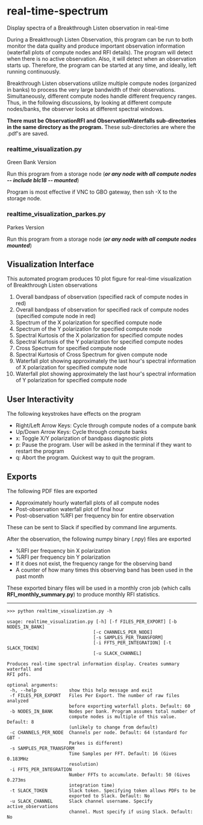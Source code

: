 # real-time-spectrum
Display spectra of a Breakthrough Listen observation in real-time

During a Breakthrough Listen Observation, this program can be run to both monitor the data quality and produce important observation information (waterfall plots of compute nodes and RFI details). The program will detect when there is no active observation. Also, it will detect when an observation starts up. Therefore, the program can be started at any time, and ideally, left running continuously.

Breakthrough Listen observations utilize multiple compute nodes (organized in banks) to process the very large bandwidth of their observations. Simultaneously, different compute nodes handle different frequency ranges. Thus, in the following discussions, by looking at different compute nodes/banks, the observer looks at different spectral windows.

**There must be ObservationRFI and ObservationWaterfalls sub-directories in the same directory as the program.** These sub-directories are where the .pdf's are saved.

### realtime_visualization.py

Green Bank Version

Run this program from a storage node (**_or any node with all compute nodes -- include blc18 -- mounted_**)

Program is most effective if VNC to GBO gateway, then ssh -X to the storage node.

### realtime_visualization_parkes.py

Parkes Version

Run this program from a storage node (**_or any node with all compute nodes mounted_**)

## Visualization Interface

This automated program produces 10 plot figure for real-time visualization of Breakthrough Listen observations

1. Overall bandpass of observation (specified rack of compute nodes in red)
2. Overall bandpass of observation for specified rack of compute nodes (specified compute node in red)
3. Spectrum of the X polarization for specified compute node
4. Spectrum of the Y polarization for specified compute node
5. Spectral Kurtosis of the X polarization for specified compute nodes
6. Spectral Kurtosis of the Y polarization for specified compute nodes
7. Cross Spectrum for specified compute node
8. Spectral Kurtosis of Cross Spectrum for given compute node
9. Waterfall plot showing approximately the last hour's spectral information of X polarization for specified compute node
10. Waterfall plot showing approximately the last hour's spectral information of Y polarization for specified compute node

## User Interactivity

The following keystrokes have effects on the program

* Right/Left Arrow Keys: Cycle through compute nodes of a compute bank
* Up/Down Arrow Keys: Cycle through compute banks
* x: Toggle X/Y polarization of bandpass diagnostic plots
* p: Pause the program. User will be asked in the terminal if they want to restart the program
* q: Abort the program. Quickest way to quit the program.

## Exports

The following PDF files are exported

* Approximately hourly waterfall plots of all compute nodes
* Post-observation waterfall plot of final hour
* Post-observation %RFI per frequency bin for entire observation

These can be sent to Slack if specified by command line arguments.

After the observation, the following numpy binary (.npy) files are exported

* %RFI per frequency bin X polarization
* %RFI per frequency bin Y polarization
* If it does not exist, the frequency range for the observing band
* A counter of how many times this observing band has been used in the past month

These exported binary files will be used in a monthly cron job (which calls **RFI_monthly_summary.py**) to produce monthly RFI statistics.

---

 ```
 >>> python realtime_visualization.py -h

 usage: realtime_visualization.py [-h] [-f FILES_PER_EXPORT] [-b NODES_IN_BANK]
                                 [-c CHANNELS_PER_NODE]
                                 [-s SAMPLES_PER_TRANSFORM]
                                 [-i FFTS_PER_INTEGRATION] [-t SLACK_TOKEN]
                                 [-u SLACK_CHANNEL]

Produces real-time spectral information display. Creates summary waterfall and
RFI pdfs.

optional arguments:
  -h, --help            show this help message and exit
  -f FILES_PER_EXPORT   Files Per Export. The number of raw files analyzed
                        before exporting waterfall plots. Default: 60
  -b NODES_IN_BANK      Nodes per bank. Program assumes total number of
                        compute nodes is multiple of this value. Default: 8
                        (unlikely to change from default)
  -c CHANNELS_PER_NODE  Channels per node. Default: 64 (standard for GBT -
                        Parkes is different)
  -s SAMPLES_PER_TRANSFORM
                        Time Samples per FFT. Default: 16 (Gives 0.183MHz
                        resolution)
  -i FFTS_PER_INTEGRATION
                        Number FFTs to accumulate. Default: 50 (Gives 0.273ms
                        integration time)
  -t SLACK_TOKEN        Slack token. Specifying token allows PDFs to be
                        exported to Slack. Default: No
  -u SLACK_CHANNEL      Slack channel username. Specify active_observations
                        channel. Must specify if using Slack. Default: No
 ```

